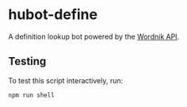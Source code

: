 # hubot-define

A definition lookup bot powered by the [Wordnik API](http://developer.wordnik.com/).

## Testing

To test this script interactively, run:

```
npm run shell
```
